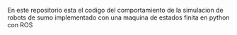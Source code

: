 En este repositorio esta el codigo del comportamiento de la simulacion de robots de sumo implementado con una maquina de estados finita en python con ROS
